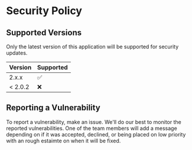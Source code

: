 # Security Policy

## Supported Versions

Only the latest version of this application will be supported for
security updates.

| Version | Supported          |
|---------|--------------------|
| 2.x.x   | :white_check_mark: |
| < 2.0.2 | :x:                |

## Reporting a Vulnerability

To report a vulnerability, make an issue. We'll do our best to monitor
the reported vulnerabilities. One of the team members will add a
message depending on if it was accepted, declined, or being
placed on low priority with an rough estaimte on when it will
be fixed.
